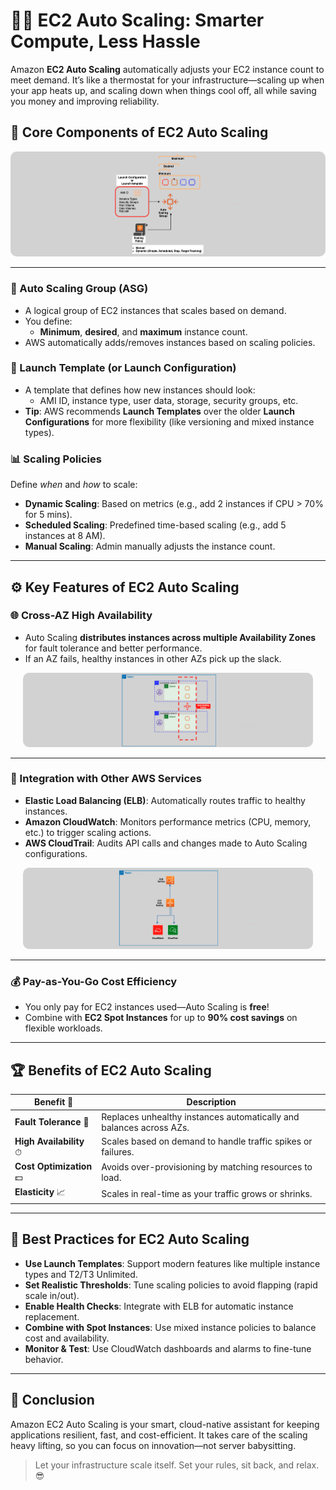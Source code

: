 # **🤹‍♀️ EC2 Auto Scaling: Smarter Compute, Less Hassle**

Amazon **EC2 Auto Scaling** automatically adjusts your EC2 instance count to meet demand. It’s like a thermostat for your infrastructure—scaling up when your app heats up, and scaling down when things cool off, all while saving you money and improving reliability.

## **🧩 Core Components of EC2 Auto Scaling**

<div style="text-align: center;">
    <img src="images/ec2-as-components.png" alt="EC2-Auto-Scaling-Components" style="border-radius: 10px;">
</div>

---

### **👜 Auto Scaling Group (ASG)**

- A logical group of EC2 instances that scales based on demand.
- You define:
  - **Minimum**, **desired**, and **maximum** instance count.
- AWS automatically adds/removes instances based on scaling policies.

### **📝 Launch Template (or Launch Configuration)**

- A template that defines how new instances should look:
  - AMI ID, instance type, user data, storage, security groups, etc.
- **Tip**: AWS recommends **Launch Templates** over the older **Launch Configurations** for more flexibility (like versioning and mixed instance types).

### **📊 Scaling Policies**

Define _when_ and _how_ to scale:

- **Dynamic Scaling**: Based on metrics (e.g., add 2 instances if CPU > 70% for 5 mins).
- **Scheduled Scaling**: Predefined time-based scaling (e.g., add 5 instances at 8 AM).
- **Manual Scaling**: Admin manually adjusts the instance count.

---

## **⚙️ Key Features of EC2 Auto Scaling**

### **🌐 Cross-AZ High Availability**

- Auto Scaling **distributes instances across multiple Availability Zones** for fault tolerance and better performance.
- If an AZ fails, healthy instances in other AZs pick up the slack.

<div style="text-align: center;padding: 0 20px">
  <img src="images/ec2-as-multi-az.png" alt="Cross-AZ Load Balancing with Auto Scaling" style="border-radius: 10px;" />
</div>

---

### **🔗 Integration with Other AWS Services**

- **Elastic Load Balancing (ELB)**: Automatically routes traffic to healthy instances.
- **Amazon CloudWatch**: Monitors performance metrics (CPU, memory, etc.) to trigger scaling actions.
- **AWS CloudTrail**: Audits API calls and changes made to Auto Scaling configurations.

<div style="text-align: center;padding: 0 20px">
  <img src="images/ec2-as-integrations.png" alt="Auto Scaling Integrations with AWS Services" style="border-radius: 10px;" />
</div>

---

### **💰 Pay-as-You-Go Cost Efficiency**

- You only pay for EC2 instances used—Auto Scaling is **free**!
- Combine with **EC2 Spot Instances** for up to **90% cost savings** on flexible workloads.

---

## **🏆 Benefits of EC2 Auto Scaling**

| Benefit 🧠               | Description                                                         |
| ------------------------ | ------------------------------------------------------------------- |
| **Fault Tolerance** 💪   | Replaces unhealthy instances automatically and balances across AZs. |
| **High Availability** ⏱  | Scales based on demand to handle traffic spikes or failures.        |
| **Cost Optimization** 💵 | Avoids over-provisioning by matching resources to load.             |
| **Elasticity** 📈        | Scales in real-time as your traffic grows or shrinks.               |

---

## **🧠 Best Practices for EC2 Auto Scaling**

- **Use Launch Templates**: Support modern features like multiple instance types and T2/T3 Unlimited.
- **Set Realistic Thresholds**: Tune scaling policies to avoid flapping (rapid scale in/out).
- **Enable Health Checks**: Integrate with ELB for automatic instance replacement.
- **Combine with Spot Instances**: Use mixed instance policies to balance cost and availability.
- **Monitor & Test**: Use CloudWatch dashboards and alarms to fine-tune behavior.

---

## **🎯 Conclusion**

Amazon EC2 Auto Scaling is your smart, cloud-native assistant for keeping applications resilient, fast, and cost-efficient. It takes care of the scaling heavy lifting, so you can focus on innovation—not server babysitting.

> Let your infrastructure scale itself. Set your rules, sit back, and relax. 😎
